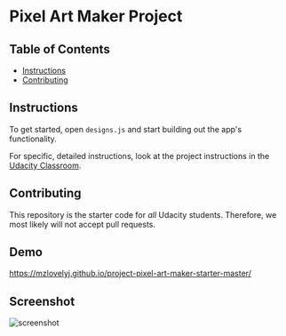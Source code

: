 # Pixel Art Maker Project

## Table of Contents

* [Instructions](#instructions)
* [Contributing](#contributing)

## Instructions

To get started, open `designs.js` and start building out the app's functionality.

For specific, detailed instructions, look at the project instructions in the [Udacity Classroom](https://classroom.udacity.com/me).

## Contributing

This repository is the starter code for _all_ Udacity students. Therefore, we most likely will not accept pull requests.

## Demo

https://mzlovelyj.github.io/project-pixel-art-maker-starter-master/


## Screenshot

![screenshot](https://i.imgur.com/p0abTa6.png)